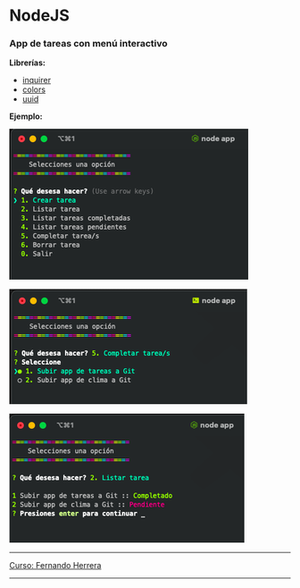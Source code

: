 # NodeJS

### App de tareas con menú interactivo

**Librerías:**

+ [inquirer](https://www.npmjs.com/package/inquirer)
+ [colors](https://www.npmjs.com/package/colors)
+ [uuid](https://www.npmjs.com/package/uuidv4)


**Ejemplo:**

![](./img/ToDo_01.png)

![](./img/ToDo_02.png)

![](./img/ToDo_03.png)


--- 

[Curso: Fernando Herrera](https://www.udemy.com/user/550c38655ec11/)

----